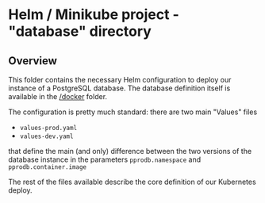 # Helm / Minikube project - "database" directory

## Overview
This folder contains the necessary Helm configuration to deploy our instance of a PostgreSQL database. The database definition itself is available in the [/docker](https://github.com/marbald/helm-minikube/tree/master/docker) folder.

The configuration is pretty much standard: there are two main "Values" files

- `values-prod.yaml`
- `values-dev.yaml`

that define the main (and only) difference between the two versions of the database instance in the parameters `pprodb.namespace` and `pprodb.container.image`

The rest of the files available describe the core definition of our Kubernetes deploy.